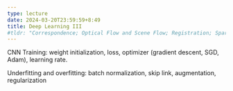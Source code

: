 ```yaml
---
type: lecture
date: 2024-03-20T23:59:59+8:49
title: Deep Learning III
#tldr: "Correspondence; Optical Flow and Scene Flow; Registration; Sparse and Dense Regression"
---
```

CNN Training: weight initialization, loss, optimizer (gradient descent, SGD, Adam), learning rate.

Underfitting and overfitting: batch normalization, skip link, augmentation, regularization



